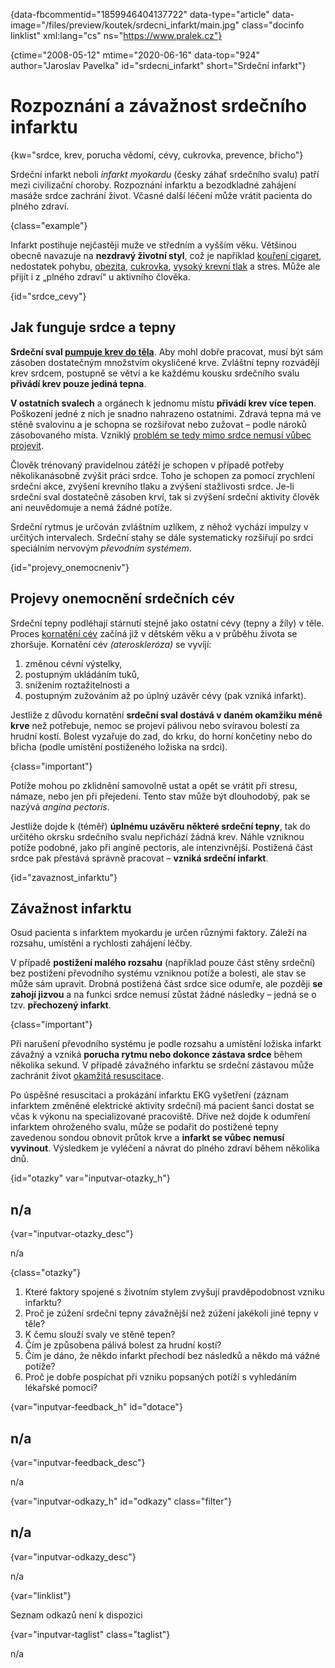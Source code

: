 
{data-fbcommentid="1859946404137722" data-type="article" data-image="/files/preview/koutek/srdecni_infarkt/main.jpg" class="docinfo linklist" xml:lang="cs" ns="https://www.pralek.cz"}

{ctime="2008-05-12" mtime="2020-06-16" data-top="924" author="Jaroslav Pavelka" id="srdecni_infarkt" short="Srdeční infarkt"}

# Rozpoznání a závažnost srdečního infarktu

{kw="srdce, krev, porucha vědomí, cévy, cukrovka, prevence, břicho"}

Srdeční infarkt neboli _infarkt myokardu_ (česky záhať srdečního svalu) patří mezi civilizační choroby. Rozpoznání infarktu a bezodkladné zahájení masáže srdce zachrání život. Včasné další léčení může vrátit pacienta do plného zdraví. 

{class="example"}

Infarkt postihuje nejčastěji muže ve středním a vyšším věku. Většinou obecně navazuje na **nezdravý životní styl**, což je například [kouření cigaret][1], nedostatek pohybu, [obezita][2], [cukrovka][3], [vysoký krevní tlak][4] a stres. Může ale přijít i z „plného zdraví“ u aktivního člověka. 

{id="srdce_cevy"}

## Jak funguje srdce a tepny 

**Srdeční sval [pumpuje krev do těla][4]**. Aby mohl dobře pracovat, musí být sám zásoben dostatečným množstvím okysličené krve. Zvláštní tepny rozvádějí krev srdcem, postupně se větví a ke každému kousku srdečního svalu **přivádí krev pouze jediná tepna**. 

**V ostatních svalech** a orgánech k jednomu místu **přivádí krev více tepen**. Poškození jedné z nich je snadno nahrazeno ostatními. Zdravá tepna má ve stěně svalovinu a je schopna se rozšiřovat nebo zužovat – podle nároků zásobovaného místa. Vzniklý [problém se tedy mimo srdce nemusí vůbec projevit][5]. 

Člověk trénovaný pravidelnou zátěží je schopen v případě potřeby několikanásobně zvýšit práci srdce. Toho je schopen za pomocí zrychlení srdeční akce, zvýšení krevního tlaku a zvýšení stažlivosti srdce. Je-li srdeční sval dostatečně zásoben krví, tak si zvýšení srdeční aktivity člověk ani neuvědomuje a nemá žádné potíže. 

Srdeční rytmus je určován zvláštním uzlíkem, z něhož vychází impulzy v určitých intervalech. Srdeční stahy se dále systematicky rozšiřují po srdci speciálním nervovým _převodním systémem_. 

{id="projevy_onemocneniv"}

## Projevy onemocnění srdečních cév 

Srdeční tepny podléhají stárnutí stejně jako ostatní cévy (tepny a žíly) v těle. Proces [kornatění cév][6] začíná již v dětském věku a v průběhu života se zhoršuje. Kornatění cév _(ateroskleróza)_ se vyvíjí: 

  1. změnou cévní výstelky, 
  2. postupným ukládáním tuků, 
  3. snížením roztažitelnosti a 
  4. postupným zužováním až po úplný uzávěr cévy (pak vzniká infarkt). 

Jestliže z důvodu kornatění **srdeční sval dostává v daném okamžiku méně krve** než potřebuje, nemoc se projeví pálivou nebo svíravou bolestí za hrudní kostí. Bolest vyzařuje do zad, do krku, do horní končetiny nebo do břicha (podle umístění postiženého ložiska na srdci). 

{class="important"}

Potíže mohou po zklidnění samovolně ustat a opět se vrátit při stresu, námaze, nebo jen při přejedení. Tento stav může být dlouhodobý, pak se nazývá _angína pectoris_. 

Jestliže dojde k (téměř) **úplnému uzávěru některé srdeční tepny**, tak do určitého okrsku srdečního svalu nepřichází žádná krev. Náhle vzniknou potíže podobné, jako při angíně pectoris, ale intenzivnější. Postižená část srdce pak přestává správně pracovat – **vzniká srdeční infarkt**. 

{id="zavaznost_infarktu"}

## Závažnost infarktu 

Osud pacienta s infarktem myokardu je určen různými faktory. Záleží na rozsahu, umístění a rychlosti zahájení léčby. 

V případě **postižení malého rozsahu** (například pouze část stěny srdeční) bez postižení převodního systému vzniknou potíže a bolesti, ale stav se může sám upravit. Drobná postižená část srdce sice odumře, ale později **se zahojí jizvou** a na funkci srdce nemusí zůstat žádné následky – jedná se o tzv. **přechozený infarkt**. 

{class="important"}

Při narušení převodního systému je podle rozsahu a umístění ložiska infarkt závažný a vzniká **porucha rytmu nebo dokonce zástava srdce** během několika sekund. V případě závažného infarktu se srdeční zástavou může zachránit život [okamžitá resuscitace][7]. 

Po úspěšné resuscitaci a prokázání infarktu EKG vyšetření (záznam infarktem změněné elektrické aktivity srdeční) má pacient šanci dostat se včas k výkonu na specializované pracoviště. Dříve než dojde k odumření infarktem ohroženého svalu, může se podařit do postižené tepny zavedenou sondou obnovit průtok krve a **infarkt se vůbec nemusí vyvinout**. Výsledkem je vyléčení a návrat do plného zdraví během několika dnů. 

{id="otazky" var="inputvar-otazky_h"}

## n/a 

{var="inputvar-otazky_desc"}

n/a 

{class="otazky"}

  1. Které faktory spojené s životním stylem zvyšují pravděpodobnost vzniku infarktu? 
  2. Proč je zúžení srdeční tepny závažnější než zúžení jakékoli jiné tepny v těle? 
  3. K čemu slouží svaly ve stěně tepen? 
  4. Čím je způsobena pálivá bolest za hrudní kostí? 
  5. Čím je dáno, že někdo infarkt přechodí bez následků a někdo má vážné potíže? 
  6. Proč je dobře pospíchat při vzniku popsaných potíží s vyhledáním lékařské pomoci? 

{var="inputvar-feedback_h" id="dotace"}

## n/a 

{var="inputvar-feedback_desc"}

n/a 

{var="inputvar-odkazy_h" id="odkazy" class="filter"}

## n/a 

{var="inputvar-odkazy_desc"}

n/a 

{var="linklist"}

Seznam odkazů není k dispozici 

{var="inputvar-taglist" class="taglist"}

n/a

 [1]: koureni_cigaret
 [2]: obezita
 [3]: cukrovka
 [4]: krevni_tlak
 [5]: mrtvice
 [6]: cholesterol
 [7]: resuscitace

